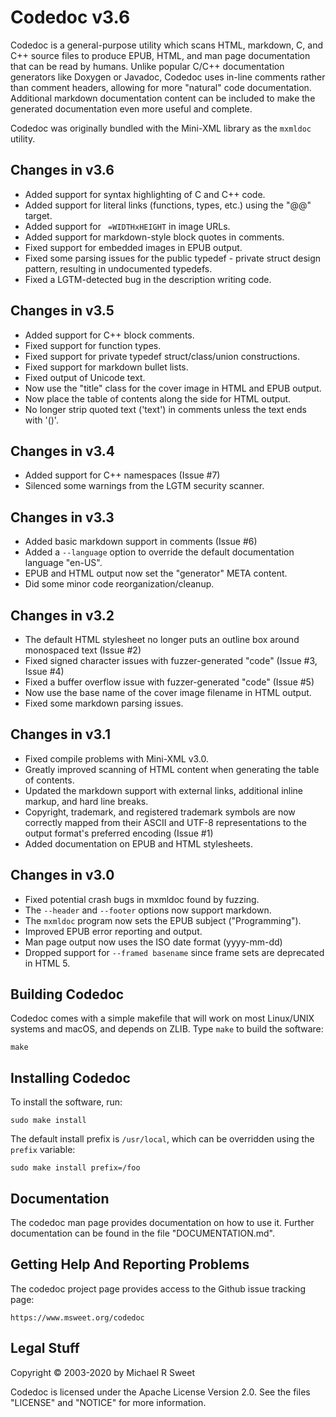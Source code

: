 Codedoc v3.6
============

Codedoc is a general-purpose utility which scans HTML, markdown, C, and C++
source files to produce EPUB, HTML, and man page documentation that can be read
by humans.  Unlike popular C/C++ documentation generators like Doxygen or
Javadoc, Codedoc uses in-line comments rather than comment headers, allowing for
more "natural" code documentation.  Additional markdown documentation content
can be included to make the generated documentation even more useful and
complete.

Codedoc was originally bundled with the Mini-XML library as the `mxmldoc`
utility.


Changes in v3.6
---------------

- Added support for syntax highlighting of C and C++ code.
- Added support for literal links (functions, types, etc.) using the "@@"
  target.
- Added support for ` =WIDTHxHEIGHT` in image URLs.
- Added support for markdown-style block quotes in comments.
- Fixed support for embedded images in EPUB output.
- Fixed some parsing issues for the public typedef - private struct design
  pattern, resulting in undocumented typedefs.
- Fixed a LGTM-detected bug in the description writing code.


Changes in v3.5
---------------

- Added support for C++ block comments.
- Fixed support for function types.
- Fixed support for private typedef struct/class/union constructions.
- Fixed support for markdown bullet lists.
- Fixed output of Unicode text.
- Now use the "title" class for the cover image in HTML and EPUB output.
- Now place the table of contents along the side for HTML output.
- No longer strip quoted text ('text') in comments unless the text ends with
  '()'.


Changes in v3.4
---------------

- Added support for C++ namespaces (Issue #7)
- Silenced some warnings from the LGTM security scanner.


Changes in v3.3
---------------

- Added basic markdown support in comments (Issue #6)
- Added a `--language` option to override the default documentation language
  "en-US".
- EPUB and HTML output now set the "generator" META content.
- Did some minor code reorganization/cleanup.


Changes in v3.2
---------------

- The default HTML stylesheet no longer puts an outline box around monospaced
  text (Issue #2)
- Fixed signed character issues with fuzzer-generated "code" (Issue #3,
  Issue #4)
- Fixed a buffer overflow issue with fuzzer-generated "code" (Issue #5)
- Now use the base name of the cover image filename in HTML output.
- Fixed some markdown parsing issues.


Changes in v3.1
---------------

- Fixed compile problems with Mini-XML v3.0.
- Greatly improved scanning of HTML content when generating the table of
  contents.
- Updated the markdown support with external links, additional inline markup,
  and hard line breaks.
- Copyright, trademark, and registered trademark symbols are now correctly
  mapped from their ASCII and UTF-8 representations to the output format's
  preferred encoding (Issue #1)
- Added documentation on EPUB and HTML stylesheets.


Changes in v3.0
---------------

- Fixed potential crash bugs in mxmldoc found by fuzzing.
- The `--header` and `--footer` options now support markdown.
- The `mxmldoc` program now sets the EPUB subject ("Programming").
- Improved EPUB error reporting and output.
- Man page output now uses the ISO date format (yyyy-mm-dd)
- Dropped support for `--framed basename` since frame sets are deprecated in
  HTML 5.


Building Codedoc
----------------

Codedoc comes with a simple makefile that will work on most Linux/UNIX systems
and macOS, and depends on ZLIB.  Type `make` to build the software:

    make


Installing Codedoc
------------------

To install the software, run:

    sudo make install

The default install prefix is `/usr/local`, which can be overridden using the
`prefix` variable:

    sudo make install prefix=/foo


Documentation
-------------

The codedoc man page provides documentation on how to use it.  Further
documentation can be found in the file "DOCUMENTATION.md".


Getting Help And Reporting Problems
-----------------------------------

The codedoc project page provides access to the Github issue tracking page:

    https://www.msweet.org/codedoc


Legal Stuff
-----------

Copyright © 2003-2020 by Michael R Sweet

Codedoc is licensed under the Apache License Version 2.0.  See the files
"LICENSE" and "NOTICE" for more information.
